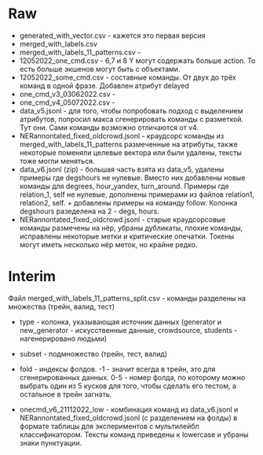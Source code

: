 # Raw
- generated_with_vector.csv - кажется это первая версия
- merged_with_labels.csv
- merged_with_labels_11_patterns.csv - 
- 12052022_one_cmd.csv - 6,7 и 8 Y могут содержать больше action. То есть больше экшенов могут быть с объектами.
- 12052022_some_cmd.csv - составные команды. От двух до трёх команд в одной фразе. Добавлен атрибут delayed
- one_cmd_v3_03062022.csv - 
- one_cmd_v4_05072022.csv - 
- data_v5.jsonl - для того, чтобы попробовать подход с выделением атрибутов, попросил макса сгенерировать команды с разметкой. Тут они. Сами команды возможно отличаются от v4.
- NERannontated_fixed_oldcrowd.jsonl - краудсорс команды из merged_with_labels_11_patterns размеченные на атрибуты, также некоторые поменяли целевые вектора или были удалены, тексты тоже могли меняться.
- data_v6.jsonl (zip) - большая часть взята из data_v5, удалены примеры где degshours не нулевые. Вместо них добавлены новые команды для degrees, hour_yandex, turn_around. Примеры где relation_1, self не нулевые, дополнены примерами из файлов relation1, relation2, self. + добавлены примеры на команду follow. Колонка degshours разеделена на 2 - degs, hours.
- NERannontated_fixed_oldcrowd.jsonl - старые краудсорсовые команды размечены на нёр, убраны дубликаты, плохие команды, исправлены некоторые метки и критические опечатки. Токены могут иметь несколько нёр меток, но крайне редко.

# Interim
Файл merged_with_labels_11_patterns_split.csv - команды разделены на множества (трейн, валид, тест)
 - type - колонка, указывающая источник данных (generator и new_generator - искусственные данные, crowdsource, students - нагенерировано людьми)
 - subset - подмножество (трейн, тест, валид)
 - fold - индексы фолдов. -1 - значит всегда в трейн, это для сгенерированных данных. 0-5 - номер фолда, по которому можно выбрать один из 5 кусков для того, чтобы сделать его тестом, а остальное в трейн загнать.

 - onecmd_v6_21112022_low - комбинация команд из data_v6.jsonl и NERannontated_fixed_oldcrowd.jsonl (с разделением на фолды) в формате таблицы для экспериментов с мультилейбл классификатором. Тексты команд приведены к lowercase и убраны знаки пунктуации.